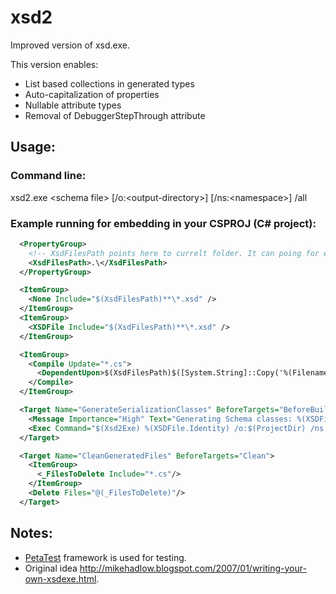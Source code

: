 
# xsd2


Improved version of xsd.exe.

This version enables:

* List based collections in generated types
* Auto-capitalization of properties
* Nullable attribute types
* Removal of DebuggerStepThrough attribute

## Usage:
### Command line:
xsd2.exe &lt;schema file&gt; [/o:&lt;output-directory&gt;] [/ns:&lt;namespace&gt;] /all

### Example running for embedding in your CSPROJ (C# project):

```xml
  <PropertyGroup>
    <!-- XsdFilesPath points here to currelt folder. It can poing for example to external folder, like ..\..\sdk\schema\ -->
    <XsdFilesPath>.\</XsdFilesPath>
  </PropertyGroup>

  <ItemGroup>
    <None Include="$(XsdFilesPath)**\*.xsd" />
  </ItemGroup>
  <ItemGroup>
    <XSDFile Include="$(XsdFilesPath)**\*.xsd" />
  </ItemGroup>

  <ItemGroup>
    <Compile Update="*.cs">
      <DependentUpon>$(XsdFilesPath)$([System.String]::Copy('%(Filename)').Split('.')[0]).xsd</DependentUpon>
    </Compile>
  </ItemGroup>

  <Target Name="GenerateSerializationClasses" BeforeTargets="BeforeBuild" Inputs="%(XSDFile.Identity)" Outputs="%(XSDFile.Identity).cs">
    <Message Importance="High" Text="Generating Schema classes: %(XSDFile.Identity)" />
    <Exec Command="$(Xsd2Exe) %(XSDFile.Identity) /o:$(ProjectDir) /ns:SomeNamespaces.Interfaces.Schema" />
  </Target>

  <Target Name="CleanGeneratedFiles" BeforeTargets="Clean">
    <ItemGroup>
      <_FilesToDelete Include="*.cs"/>
    </ItemGroup>
    <Delete Files="@(_FilesToDelete)"/>
  </Target>
```

## Notes:

* [PetaTest](http://www.toptensoftware.com/petatest/) framework is used for testing.
* Original idea http://mikehadlow.blogspot.com/2007/01/writing-your-own-xsdexe.html.
